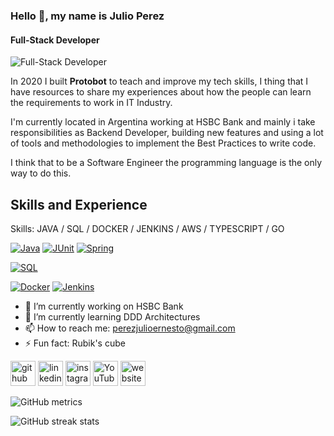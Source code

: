 ### Hello 👋, my name is Julio Perez
#### Full-Stack Developer
![Full-Stack Developer](https://i.imgur.com/K01zeD9.png)

In 2020 I built **Protobot** to teach and improve my tech skills, I thing that I have resources to share my experiences about  how the people can learn the requirements to work in IT Industry.

I'm currently located in Argentina working at HSBC Bank and mainly i take responsibilities as Backend Developer, building new features and using a lot of tools and methodologies to implement the Best Practices to write code.

I think that to be a Software Engineer the programming language is the only way to do this.

## Skills and Experience
Skills: JAVA / SQL / DOCKER / JENKINS / AWS / TYPESCRIPT / GO

[![Java](https://img.shields.io/badge/SQL-FA7343?style=for-the-badge&logo=java&logoColor=#007396&labelColor=101010)]()
[![JUnit](https://img.shields.io/badge/SQL-FA7343?style=for-the-badge&logo=JUnit5&logoColor=#25A162&labelColor=101010)]()
[![Spring](https://img.shields.io/badge/SQL-FA7343?style=for-the-badge&logo=Spring&logoColor=#6DB33F&labelColor=#6DB33F)]()

[![SQL](https://img.shields.io/badge/SQL-FA7343?style=for-the-badge&logo=PostgreSQL&logoColor=#4169E1&labelColor=#4169E1)]()

[![Docker](https://img.shields.io/badge/SQL-FA7343?style=for-the-badge&logo=Docker&logoColor=white&labelColor=101010)]()
[![Jenkins](https://img.shields.io/badge/SQL-FA7343?style=for-the-badge&logo=Jenkins&logoColor=white&labelColor=101010)]()

- 🔭 I’m currently working on HSBC Bank 
- 🌱 I’m currently learning DDD Architectures 
- 📫 How to reach me: perezjulioernesto@gmail.com 
- ⚡ Fun fact: Rubik's cube 


[<img src='https://cdn.jsdelivr.net/npm/simple-icons@3.0.1/icons/github.svg' alt='github' height='40'>](https://github.com/julioperezdev)  [<img src='https://cdn.jsdelivr.net/npm/simple-icons@3.0.1/icons/linkedin.svg' alt='linkedin' height='40'>](https://www.linkedin.com/in/jperezviloria/)  [<img src='https://cdn.jsdelivr.net/npm/simple-icons@3.0.1/icons/instagram.svg' alt='instagram' height='40'>](https://www.instagram.com/julioperez.dev/)  [<img src='https://cdn.jsdelivr.net/npm/simple-icons@3.0.1/icons/youtube.svg' alt='YouTube' height='40'>](https://www.youtube.com/channel/protobotdev)  [<img src='https://cdn.jsdelivr.net/npm/simple-icons@3.0.1/icons/icloud.svg' alt='website' height='40'>](protobot.dev)  

![GitHub metrics](https://metrics.lecoq.io/julioperezdev)  

![GitHub streak stats](https://github-readme-streak-stats.herokuapp.com/?user=julioperezdev)  

